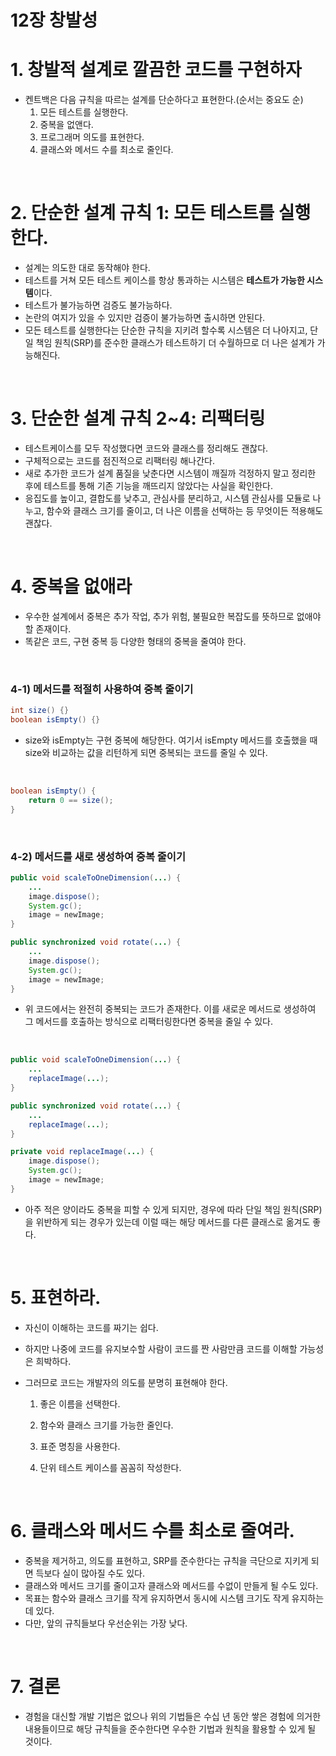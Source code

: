 # 12장 창발성

# 1. 창발적 설계로 깔끔한 코드를 구현하자

- 켄트백은 다음 규칙을 따르는 설계를 단순하다고 표현한다.(순서는 중요도 순)
    1. 모든 테스트를 실행한다.
    2. 중복을 없앤다.
    3. 프로그래머 의도를 표현한다.
    4. 클래스와 메서드 수를 최소로 줄인다.

<br />

# 2. 단순한 설계 규칙 1: 모든 테스트를 실행한다.

- 설계는 의도한 대로 동작해야 한다.
- 테스트를 거쳐 모든 테스트 케이스를 항상 통과하는 시스템은 **테스트가 가능한 시스템**이다.
- 테스트가 불가능하면 검증도 불가능하다.
- 논란의 여지가 있을 수 있지만 검증이 불가능하면 출시하면 안된다.
- 모든 테스트를 실행한다는 단순한 규칙을 지키려 할수록 시스템은 더 나아지고, 단일 책임 원칙(SRP)를 준수한 클래스가 테스트하기 더 수월하므로 더 나은 설계가 가능해진다.

<br />

# 3. 단순한 설계 규칙 2~4: 리팩터링

- 테스트케이스를 모두 작성했다면 코드와 클래스를 정리해도 괜찮다.
- 구체적으로는 코드를 점진적으로 리팩터링 해나간다.
- 새로 추가한 코드가 설계 품질을 낮춘다면 시스템이 깨질까 걱정하지 말고 정리한 후에 테스트를 통해 기존 기능을 깨뜨리지 않았다는 사실을 확인한다.
- 응집도를 높이고, 결합도를 낮추고, 관심사를 분리하고, 시스템 관심사를 모듈로 나누고, 함수와 클래스 크기를 줄이고, 더 나은 이름을 선택하는 등 무엇이든 적용해도 괜찮다.

<br />

# 4. 중복을 없애라

- 우수한 설계에서 중복은 추가 작업, 추가 위험, 불필요한 복잡도를 뜻하므로 없애야할 존재이다.
- 똑같은 코드, 구현 중복 등 다양한 형태의 중복을 줄여야 한다.

<br />

### 4-1) 메서드를 적절히 사용하여 중복 줄이기

```java
int size() {}
boolean isEmpty() {}
```

- size와 isEmpty는 구현 중복에 해당한다. 여기서 isEmpty 메서드를 호출했을 때 size와 비교하는 값을 리턴하게 되면 중복되는 코드를 줄일 수 있다.

<br />

```java
boolean isEmpty() {
	return 0 == size();
}
```

<br />

### 4-2) 메서드를 새로 생성하여 중복 줄이기

```java
public void scaleToOneDimension(...) {
	...
	image.dispose();
	System.gc();
	image = newImage;
}

public synchronized void rotate(...) {
	...
	image.dispose();
	System.gc();
	image = newImage;
}
```

- 위 코드에서는 완전히 중복되는 코드가 존재한다. 이를 새로운 메서드로 생성하여 그 메서드를 호출하는 방식으로 리팩터링한다면 중복을 줄일 수 있다.

<br />

```java
public void scaleToOneDimension(...) {
	...
	replaceImage(...);
}

public synchronized void rotate(...) {
	...
	replaceImage(...);
}

private void replaceImage(...) {
	image.dispose();
	System.gc();
	image = newImage;
}
```

- 아주 적은 양이라도 중복을 피할 수 있게 되지만, 경우에 따라 단일 책임 원칙(SRP)을 위반하게 되는 경우가 있는데 이럴 때는 해당 메서드를 다른 클래스로 옮겨도 좋다.

<br />

# 5. 표현하라.

- 자신이 이해하는 코드를 짜기는 쉽다.
- 하지만 나중에 코드를 유지보수할 사람이 코드를 짠 사람만큼 코드를 이해할 가능성은 희박하다.
- 그러므로 코드는 개발자의 의도를 분명히 표현해야 한다.
    
    1) 좋은 이름을 선택한다.
    
    2) 함수와 클래스 크기를 가능한 줄인다.
    
    3) 표준 명칭을 사용한다.
    
    4) 단위 테스트 케이스를 꼼꼼히 작성한다.
    

<br />

# 6. 클래스와 메서드 수를 최소로 줄여라.

- 중복을 제거하고, 의도를 표현하고, SRP를 준수한다는 규칙을 극단으로 지키게 되면 득보다 실이 많아질 수도 있다.
- 클래스와 메서드 크기를 줄이고자 클래스와 메서드를 수없이 만들게 될 수도 있다.
- 목표는 함수와 클래스 크기를 작게 유지하면서 동시에 시스템 크기도 작게 유지하는 데 있다.
- 다만, 앞의 규칙들보다 우선순위는 가장 낮다.

<br />

# 7. 결론

- 경험을 대신할 개발 기법은 없으나 위의 기법들은 수십 년 동안 쌓은 경험에 의거한 내용들이므로 해당 규칙들을 준수한다면 우수한 기법과 원칙을 활용할 수 있게 될 것이다.